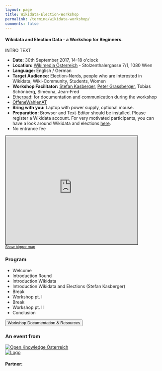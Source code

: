 ```yaml
---
layout: page
title: Wikidata-Election-Workshop
permalink: /termine/wikidata-workshop/
comments: false
---
```


<h4 class="text-center lead">Wikidata and Election Data - a Workshop for Beginners.</h4>

<div class="row col-xs-12 col-md-8">
<p>INTRO TEXT</p>

<ul>
<li><strong>Date:</strong> 30th September 2017, 14-18 o'clock</li>
<li><strong>Location:</strong> <a href="https://wikimedia.at/" title="Wikimedia Österreich">Wikimedia Österreich</a> - Stolzenthalergasse 7/1, 1080 Wien</li>
<li><strong>Language:</strong> English / German</li>
<li><strong>Target Audience:</strong> Election-Nerds, people who are interested in Wikidata, Wiki-Community, Students, Women</li>
<li><strong>Workshop Facilitator:</strong> <a href="http://stefankasberger.eu" title="Website">Stefan Kasberger</a>, <a href="http://petergrassberger.com/" title="Peter Grassberger">Peter Grassberger</a>, Tobias Schönberg, Simeona, Jean-Fred</li>
<li><a href="http://pad.okfn.org/p/OffeneWahlenAT-Wikidata" title="Etherpad">Etherpad</a>: for documentation and communication during the workshop</li>
<li><a href="https://twitter.com/search?f=tweets&q=%23OffeneWahlenAT&src=typd" title="OffeneWahlenAT"><i class="fa fa-hashtag" aria-hidden="true"></i>OffeneWahlenAT</a></li>
<li><strong>Bring with you:</strong> Laptop with power supply, optional mouse.</li>
<li><strong>Preparation:</strong> Browser and Text-Editor should be installed. Please register a Wikidata account. For very motivated participants, you can have a look around Wikidata and elections <a href="https://github.com/OKFNat/offenewahlen-wikidata" title="Wikidata Repo">here</a>.</li>
<li>No entrance fee</li>
</ul>
</div>

<div class="col-xs-12 col-sm-4">
<iframe width="425" height="350" frameborder="0" scrolling="no" marginheight="0" marginwidth="0" src="http://www.openstreetmap.org/export/embed.html?bbox=16.327593326568607%2C48.201508950417534%2C16.355917453765873%2C48.21606612802778&amp;layer=mapnik&amp;marker=48.20878805645797%2C16.341755390167236" style="border: 1px solid black"></iframe><br/><small><a href="http://www.openstreetmap.org/?mlat=48.2088&amp;mlon=16.3418#map=16/48.2088/16.3418">Show bigger map</a></small>
</div>

<div class="col-xs-12">
	<h3>Program</h3>
	<ul>
		<li>Welcome</li>
		<li>Introduction Round</li>
		<li>Introduction Wikidata</li>
		<li>Introduction Wikidata and Elections (Stefan Kasberger)</li>
		<li>Break</li>
		<li>Workshop pt. I</li>
		<li>Break</li>
		<li>Workshop pt. II</li>
		<li>Conclusion</li>
	</ul>
</div>

<a href="/termine/wikidata-workshop/doku" title="Workshop Documentation & Resources"><button class="button-full-red">Workshop Documentation & Resources</button></a>

<div class="partner row col-xs-12">
<h3>An event from</h3>
<div class="col-xs-12"><a class="logo ok-at" href="http://okfn.at" title="Open Knowledge Österreich"><img class="logo" src="{{ site.staticurl }}logos/logo-ok-at.svg" alt="Open Knowledge Österreich" /></a></div>

<div class="col-xs-12"><a class="logo wm-at" title="Wikimedia Österreich" href="https://wikimedia.at/"><img src="{{ site.staticurl }}logos/wm-at_flach.svg" alt="Logo" /></a></div>

</div>

<div class="col-xs-12">
  <h4>Partner:</h4>
</div>
